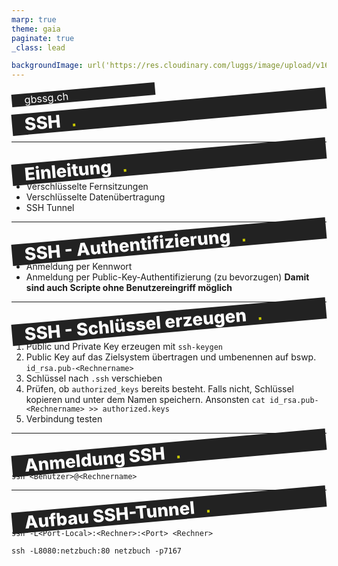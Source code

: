 ```yaml
---
marp: true
theme: gaia
paginate: true
_class: lead

backgroundImage: url('https://res.cloudinary.com/luggs/image/upload/v1634832661/GBS/bg1.png')
---
```


<!-- _backgroundImage: url('https://res.cloudinary.com/luggs/image/upload/v1622877578/GBS/gbs.jpg') 
_color: black;

_footer: ""
_paginate: false
-->

<style scoped>
h1 {
    background-color: #222;
    margin: 0;
    padding: 0 10px 0 20px;
    font-weight: 800;
    transform: rotate(-5deg);
    color: #fff;
    text-align: left;
}

h1::after {
    font-family: Arial, Helvetica, sans-serif;
    bottom: 0;
    color: #CCCC00;
    content: '.';
    position: absolute;
    margin-left: 25px;
    transform: translate(-100%, 0);
}

h3 {
    background-color: #222;
    margin: 0;
    padding: 0 10px 0 20px;
    font-weight: 400;
    transform: rotate(-5deg);
    color: #fff;
    text-align: left;
    width: 200px;
}

a {
    color: #fff;
    text-decoration: none;
}



</style>

### gbssg.ch

# SSH

<br> 




---
# Einleitung

- Verschlüsselte Fernsitzungen
- Verschlüsselte Datenübertragung
- SSH Tunnel

---

# SSH - Authentifizierung

- Anmeldung per Kennwort
- Anmeldung per Public-Key-Authentifizierung (zu bevorzugen)
    **Damit sind auch Scripte ohne Benutzereingriff möglich**

---
# SSH - Schlüssel erzeugen

1. Public und Private Key erzeugen mit `ssh-keygen`
1. Public Key auf das Zielsystem übertragen und umbenennen auf bswp. `id_rsa.pub-<Rechnername>`
1. Schlüssel nach `.ssh` verschieben
1. Prüfen, ob `authorized_keys` bereits besteht. Falls nicht, Schlüssel kopieren und unter dem Namen speichern. Ansonsten `cat id_rsa.pub-<Rechnername> >> authorized.keys`
1. Verbindung testen

---
# Anmeldung SSH

`ssh <Benutzer>@<Rechnername>`


---
# Aufbau SSH-Tunnel

`ssh -L<Port-Local>:<Rechner>:<Port> <Rechner>`

`ssh -L8080:netzbuch:80 netzbuch -p7167`








